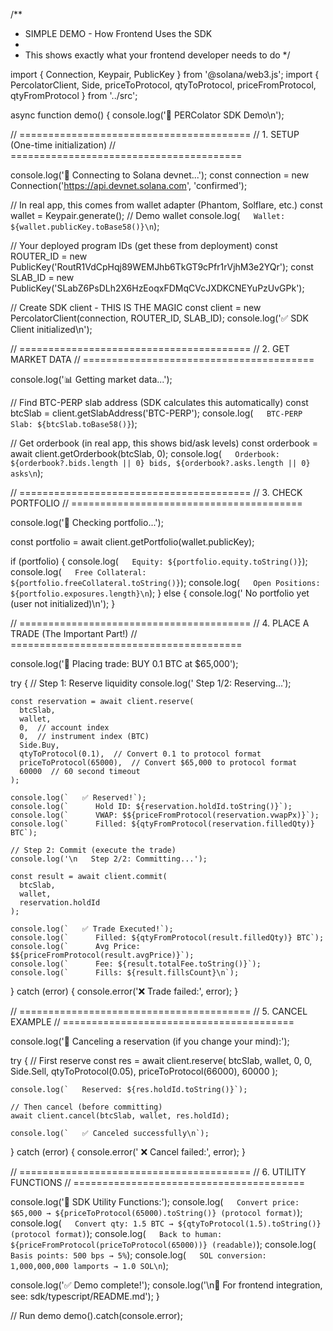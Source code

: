 /**
 * SIMPLE DEMO - How Frontend Uses the SDK
 * 
 * This shows exactly what your frontend developer needs to do
 */

import { Connection, Keypair, PublicKey } from '@solana/web3.js';
import { 
  PercolatorClient, 
  Side, 
  priceToProtocol, 
  qtyToProtocol,
  priceFromProtocol,
  qtyFromProtocol
} from '../src';

async function demo() {
  console.log('🚀 PERColator SDK Demo\n');

  // ========================================
  // 1. SETUP (One-time initialization)
  // ========================================
  
  console.log('📡 Connecting to Solana devnet...');
  const connection = new Connection('https://api.devnet.solana.com', 'confirmed');
  
  // In real app, this comes from wallet adapter (Phantom, Solflare, etc.)
  const wallet = Keypair.generate(); // Demo wallet
  console.log(`   Wallet: ${wallet.publicKey.toBase58()}\n`);

  // Your deployed program IDs (get these from deployment)
  const ROUTER_ID = new PublicKey('RoutR1VdCpHqj89WEMJhb6TkGT9cPfr1rVjhM3e2YQr');
  const SLAB_ID = new PublicKey('SLabZ6PsDLh2X6HzEoqxFDMqCVcJXDKCNEYuPzUvGPk');

  // Create SDK client - THIS IS THE MAGIC
  const client = new PercolatorClient(connection, ROUTER_ID, SLAB_ID);
  console.log('✅ SDK Client initialized\n');

  // ========================================
  // 2. GET MARKET DATA
  // ========================================
  
  console.log('📊 Getting market data...');
  
  // Find BTC-PERP slab address (SDK calculates this automatically)
  const btcSlab = client.getSlabAddress('BTC-PERP');
  console.log(`   BTC-PERP Slab: ${btcSlab.toBase58()}`);

  // Get orderbook (in real app, this shows bid/ask levels)
  const orderbook = await client.getOrderbook(btcSlab, 0);
  console.log(`   Orderbook: ${orderbook?.bids.length || 0} bids, ${orderbook?.asks.length || 0} asks\n`);

  // ========================================
  // 3. CHECK PORTFOLIO
  // ========================================
  
  console.log('💼 Checking portfolio...');
  
  const portfolio = await client.getPortfolio(wallet.publicKey);
  
  if (portfolio) {
    console.log(`   Equity: ${portfolio.equity.toString()}`);
    console.log(`   Free Collateral: ${portfolio.freeCollateral.toString()}`);
    console.log(`   Open Positions: ${portfolio.exposures.length}\n`);
  } else {
    console.log('   No portfolio yet (user not initialized)\n');
  }

  // ========================================
  // 4. PLACE A TRADE (The Important Part!)
  // ========================================
  
  console.log('🎯 Placing trade: BUY 0.1 BTC at $65,000');
  
  try {
    // Step 1: Reserve liquidity
    console.log('   Step 1/2: Reserving...');
    
    const reservation = await client.reserve(
      btcSlab,
      wallet,
      0,  // account index
      0,  // instrument index (BTC)
      Side.Buy,
      qtyToProtocol(0.1),  // Convert 0.1 to protocol format
      priceToProtocol(65000),  // Convert $65,000 to protocol format
      60000  // 60 second timeout
    );

    console.log(`   ✅ Reserved!`);
    console.log(`      Hold ID: ${reservation.holdId.toString()}`);
    console.log(`      VWAP: $${priceFromProtocol(reservation.vwapPx)}`);
    console.log(`      Filled: ${qtyFromProtocol(reservation.filledQty)} BTC`);

    // Step 2: Commit (execute the trade)
    console.log('\n   Step 2/2: Committing...');
    
    const result = await client.commit(
      btcSlab,
      wallet,
      reservation.holdId
    );

    console.log(`   ✅ Trade Executed!`);
    console.log(`      Filled: ${qtyFromProtocol(result.filledQty)} BTC`);
    console.log(`      Avg Price: $${priceFromProtocol(result.avgPrice)}`);
    console.log(`      Fee: ${result.totalFee.toString()}`);
    console.log(`      Fills: ${result.fillsCount}\n`);

  } catch (error) {
    console.error('❌ Trade failed:', error);
  }

  // ========================================
  // 5. CANCEL EXAMPLE
  // ========================================
  
  console.log('🚫 Canceling a reservation (if you change your mind):');
  
  try {
    // First reserve
    const res = await client.reserve(
      btcSlab, wallet, 0, 0, Side.Sell,
      qtyToProtocol(0.05),
      priceToProtocol(66000),
      60000
    );

    console.log(`   Reserved: ${res.holdId.toString()}`);

    // Then cancel (before committing)
    await client.cancel(btcSlab, wallet, res.holdId);
    
    console.log(`   ✅ Canceled successfully\n`);
  } catch (error) {
    console.error('   ❌ Cancel failed:', error);
  }

  // ========================================
  // 6. UTILITY FUNCTIONS
  // ========================================
  
  console.log('🔧 SDK Utility Functions:');
  console.log(`   Convert price: $65,000 → ${priceToProtocol(65000).toString()} (protocol format)`);
  console.log(`   Convert qty: 1.5 BTC → ${qtyToProtocol(1.5).toString()} (protocol format)`);
  console.log(`   Back to human: ${priceFromProtocol(priceToProtocol(65000))} (readable)`);
  console.log(`   Basis points: 500 bps → 5%`);
  console.log(`   SOL conversion: 1,000,000,000 lamports → 1.0 SOL\n`);

  console.log('✅ Demo complete!');
  console.log('\n📖 For frontend integration, see: sdk/typescript/README.md');
}

// Run demo
demo().catch(console.error);



